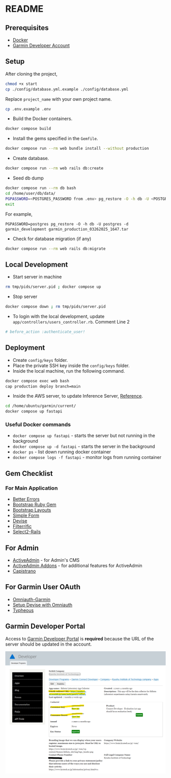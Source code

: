 # README

## Prerequisites

* [Docker](https://docs.docker.com/get-started/overview/)
* [Garmin Developer Account](https://developerportal.garmin.com/developer-programs)

## Setup

After cloning the project,

```bash
chmod +x start
cp ./config/database.yml.example ./config/database.yml
```

Replace `project_name` with your own project name.

```bash
cp .env.example .env
```

* Build the Docker containers.

```bash
docker compose build
```

* Install the gems specified in the ``Gemfile``.

```bash
docker compose run --rm web bundle install --without production
```

* Create database.

```bash
docker compose run --rm web rails db:create
```

* Seed db dump
```bash
docker compose run --rm db bash
cd /home/user/db/data/
PGPASSWORD=<POSTGRES_PASSWORD from .env> pg_restore -O -h db -U <POSTGRES_USER from .env> -d garmin_development garmin_production_<db dump timestamp>.tar
exit
```
For example, 
```
PGPASSWORD=postgres pg_restore -O -h db -U postgres -d garmin_development garmin_production_03262025_1647.tar
```

* Check for database migration (if any)
```bash
docker compose run --rm web rails db:migrate
```

## Local Development

* Start server in machine
```bash
rm tmp/pids/server.pid ; docker compose up
```

* Stop server
```bash
docker compose down ; rm tmp/pids/server.pid
```

* To login with the local development, update `app/controllers/users_controller.rb`. Comment Line 2
```ruby
# before_action :authenticate_user!
```

## Deployment

* Create `config/keys` folder.
* Place the private SSH key inside the `config/keys` folder.
* Inside the local machine, run the following command.
```bash
docker compose exec web bash
cap production deploy branch=main
```

* Inside the AWS server, to update Inference Server, [Reference](https://dev.to/shuv1824/deploy-fastapi-application-on-ubuntu-with-nginx-gunicorn-and-uvicorn-3mbl).
```bash
cd /home/ubuntu/garmin/current/
docker compose up fastapi
```

### Useful Docker commands
* `docker compose up fastapi` - starts the server but not running in the background
* `docker compose up -d fastapi` - starts the server in the background
* `docker ps` - list down running docker container
* `docker compose logs -f fastapi` - monitor logs from running container

## Gem Checklist

### For Main Application
* [Better Errors](https://github.com/charliesome/better_errors)
* [Bootstrap Ruby Gem](https://github.com/twbs/bootstrap-rubygem)
* [Bootstrap Layouts](https://getbootstrap.com/docs/4.1/examples/)
* [Simple Form](https://github.com/plataformatec/simple_form)
* [Devise](https://github.com/plataformatec/devise)
* [Filterrific](http://filterrific.clearcove.ca/)
* [Select2-Rails](https://github.com/argerim/select2-rails)

## For Admin
* [ActiveAdmin](https://github.com/activeadmin/activeadmin) - for Admin's CMS
* [ActiveAdmin Addons](https://github.com/platanus/activeadmin_addons) - for additional features for ActiveAdmin
* [Capistrano](https://capistranorb.com/documentation/getting-started/authentication-and-authorisation/)

## For Garmin User OAuth
* [Omniauth-Garmin](https://github.com/naveed-ahmad/omniauth-garmin)
* [Setup Devise with Omniauth](https://github.com/heartcombo/devise/wiki/OmniAuth:-Overview)
* [Typheous](https://engineering.wework.com/ruby-users-be-wary-of-net-http-f284747288b2)

## Garmin Developer Portal

Access to [Garmin Developer Portal]([Title](https://developerportal.garmin.com/developer-programs)) is **required** because the URL of the server should be updated in the account.

![Alt text](image.png)
